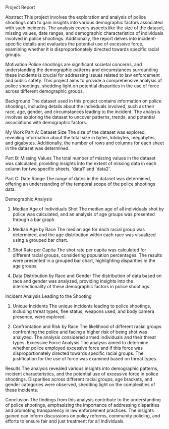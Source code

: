 Project Report

Abstract
This project involves the exploration and analysis of police shootings data to gain insights into various demographic factors associated with such incidents. The analysis covers aspects like the size of the dataset, missing values, date ranges, and demographic characteristics of individuals involved in police shootings. Additionally, the report delves into incident-specific details and evaluates the potential use of excessive force, examining whether it is disproportionately directed towards specific racial groups.

Motivation
Police shootings are significant societal concerns, and understanding the demographic patterns and circumstances surrounding these incidents is crucial for addressing issues related to law enforcement and public safety. This project aims to provide a comprehensive analysis of police shootings, shedding light on potential disparities in the use of force across different demographic groups.

Background
The dataset used in this project contains information on police shootings, including details about the individuals involved, such as their race, age, gender, and circumstances leading to the incident. The analysis involves exploring the dataset to uncover patterns, trends, and potential associations with demographic factors.

My Work
Part A: Dataset Size
The size of the dataset was explored, revealing information about the total size in bytes, kilobytes, megabytes, and gigabytes. Additionally, the number of rows and columns for each sheet in the dataset was determined.

Part B: Missing Values
The total number of missing values in the dataset was calculated, providing insights into the extent of missing data in each column for two specific sheets, 'data1' and 'data2'.

Part C: Date Range
The range of dates in the dataset was determined, offering an understanding of the temporal scope of the police shootings data.

Demographic Analysis
1.	Median Age of Individuals Shot
The median age of all individuals shot by police was calculated, and an analysis of age groups was presented through a bar graph.

2.	Median Age by Race
The median age for each racial group was determined, and the age distribution within each race was visualized using a grouped bar chart.

3.	Shot Rate per Capita
The shot rate per capita was calculated for different racial groups, considering population percentages. The results were presented in a grouped bar chart, highlighting disparities in the age groups.

4.	Data Distribution by Race and Gender
The distribution of data based on race and gender was analyzed, providing insights into the intersectionality of these demographic factors in police shootings.

Incident Analysis Leading to the Shooting
1.	Unique Incidents
The unique incidents leading to police shootings, including threat types, flee status, weapons used, and body camera presence, were explored.

2.	Confrontation and Risk by Race
The likelihood of different racial groups confronting the police and facing a higher risk of being shot was analyzed. The analysis considered armed individuals and their threat types.
Excessive Force Analysis
The analysis aimed to determine whether police employed excessive force and if this force was disproportionately directed towards specific racial groups. The justification for the use of force was examined based on threat types.

Results
The analysis revealed various insights into demographic patterns, incident characteristics, and the potential use of excessive force in police shootings. Disparities across different racial groups, age brackets, and gender categories were observed, shedding light on the complexities of these incidents.

Conclusion
The findings from this analysis contribute to the understanding of police shootings, emphasizing the importance of addressing disparities and promoting transparency in law enforcement practices. The insights gained can inform discussions on policy reforms, community policing, and efforts to ensure fair and just treatment for all individuals.
